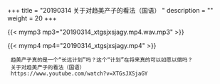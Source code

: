 +++
title = "20190314  关于对趋美产子的看法（国语） "
description = ""
weight = 20
+++

{{< mymp3 mp3="20190314_xtgsjxsjagy.mp4.wav.mp3" >}}

{{< mymp4 mp4="20190314_xtgsjxsjagy.mp4" >}}

     趋美产子真的是一个“长远计划”吗？这个“计划”在将来真的可以如愿以偿吗？ 
     关于对趋美产子的看法（国语） 
     https://www.youtube.com/watch?v=XTGsJXSjaGY 
